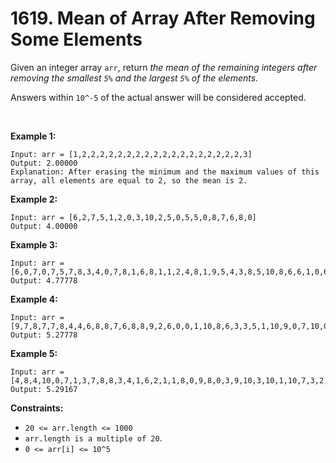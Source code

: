 # 1619. Mean of Array After Removing Some Elements

Given an integer array `arr`, return _the mean of the remaining integers after removing the smallest `5%` and the largest `5%` of the elements._

Answers within `10^-5` of the actual answer will be considered accepted.

<br>

**Example 1:**

    Input: arr = [1,2,2,2,2,2,2,2,2,2,2,2,2,2,2,2,2,2,2,3]
    Output: 2.00000
    Explanation: After erasing the minimum and the maximum values of this array, all elements are equal to 2, so the mean is 2.

**Example 2:**

    Input: arr = [6,2,7,5,1,2,0,3,10,2,5,0,5,5,0,8,7,6,8,0]
    Output: 4.00000

**Example 3:**

    Input: arr = [6,0,7,0,7,5,7,8,3,4,0,7,8,1,6,8,1,1,2,4,8,1,9,5,4,3,8,5,10,8,6,6,1,0,6,10,8,2,3,4]
    Output: 4.77778

**Example 4:**

    Input: arr = [9,7,8,7,7,8,4,4,6,8,8,7,6,8,8,9,2,6,0,0,1,10,8,6,3,3,5,1,10,9,0,7,10,0,10,4,1,10,6,9,3,6,0,0,2,7,0,6,7,2,9,7,7,3,0,1,6,1,10,3]
    Output: 5.27778

**Example 5:**

    Input: arr = [4,8,4,10,0,7,1,3,7,8,8,3,4,1,6,2,1,1,8,0,9,8,0,3,9,10,3,10,1,10,7,3,2,1,4,9,10,7,6,4,0,8,5,1,2,1,6,2,5,0,7,10,9,10,3,7,10,5,8,5,7,6,7,6,10,9,5,10,5,5,7,2,10,7,7,8,2,0,1,1]
    Output: 5.29167

**Constraints:**

- `20 <= arr.length <= 1000`
- `arr.length is a multiple of 20`.
- `0 <= arr[i] <= 10^5`
